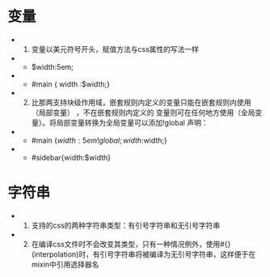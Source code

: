 # 变量
* 1. 变量以美元符号开头，赋值方法与css属性的写法一样
* *  $width:5em;
* *  #main { width :$width;}
* 2. 比那两支持块级作用域，嵌套规则内定义的变量只能在嵌套规则内使用（局部变量） ，不在嵌套规则内定义的 变量则可在任何地方使用（全局变量）。将局部变量转换为全局变量可以添加!global 声明：
* *   #main {$width:5em !global;width:$width;} 
* *   #sidebar{width:$width}
# 字符串
* 1. 支持的css的两种字符串类型：有引号字符串和无引号字符串
* 2. 在编译css文件时不会改变其类型，只有一种情况例外，使用#{}(interpolation)时，有引号字符串将被编译为无引号字符串，这样便于在mixin中引用选择器名